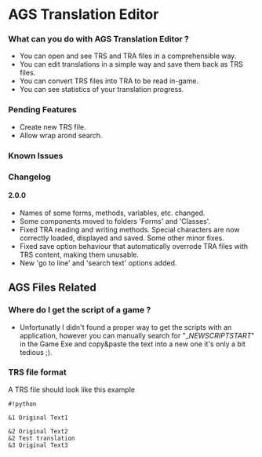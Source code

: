 # AGS Translation Editor #

### What can you do with AGS Translation Editor ? ###
* You can open and see TRS and TRA files in a comprehensible way.
* You can edit translations in a simple way and save them back as TRS files.
* You can convert TRS files into TRA to be read in-game.
* You can see statistics of your translation progress. 

### Pending Features ###
* Create new TRS file.
* Allow wrap arond search.

### Known Issues ###

### Changelog ###
#### 2.0.0 ####
* Names of some forms, methods, variables, etc. changed.
* Some components moved to folders 'Forms' and 'Classes'.
* Fixed TRA reading and writing methods. Special characters are now correctly loaded, displayed and saved. Some other minor fixes.
* Fixed save option behaviour that automatically overrode TRA files with TRS content, making them unusable.
* New 'go to line' and 'search text' options added.

## AGS Files Related ##

### Where do I get the script of a game ? ###
* Unfortunatly I didn't found a proper way to get the scripts with an application, however you can manually search for "__NEWSCRIPTSTART_" in the Game Exe and copy&paste the text into a new one it's only a bit tedious ;).

### TRS file format ###
A TRS file should look like this example

```
#!python

&1 Original Text1

&2 Original Text2
&2 Test translation
&3 Original Text3


```
